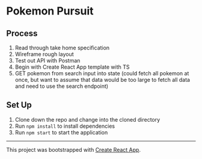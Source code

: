 # Pokemon Pursuit

## Process

1. Read through take home specification
1. Wireframe rough layout
1. Test out API with Postman
1. Begin with Create React App template with TS
1. GET pokemon from search input into state (could fetch all pokemon at once, but want to assume that data would be too large to fetch all data and need to use the search endpoint)

## Set Up

1. Clone down the repo and change into the cloned directory
1. Run `npm install` to install dependencies
1. Run `npm start` to start the application

---

This project was bootstrapped with [Create React App](https://github.com/facebook/create-react-app).
